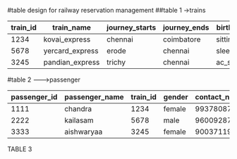 #table design for railway reservation management
##table 1
->trains

| train_id | train_name      | journey_starts | journey_ends | birth_type | status        |
|----------|-----------------|----------------|--------------|------------|---------------|
| 1234     | kovai_express   | chennai        | coimbatore   | sitting    | Available     |
| 5678     | yercard_express | erode          | chennai      | sleeper    | Waiting_List  |
| 3245     | pandian_express | trichy         | chennai      | ac_sleeper | Not_Available |


#table 2
--->passenger

| passenger_id | passenger_name | train_id | gender | contact_number | adhar_number |
|--------------|----------------|----------|--------|----------------|--------------|
| 1111         | chandra        | 1234     | female | 9937808765     | 1000549873   |
| 2222         | kailasam       | 5678     | male   | 9600928765     | 100065398822 |
| 3333         | aishwaryaa     | 3245     | female | 9003711907     | 188770487634 |



TABLE 3





